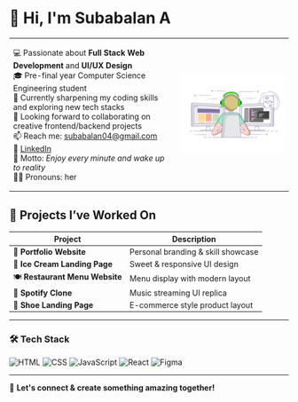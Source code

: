 

# 👋 Hi, I'm Subabalan A

<table>
  <tr>
    <td width="60%" valign="top">

💻 Passionate about **Full Stack Web Development** and **UI/UX Design**  
🎓 Pre-final year Computer Science Engineering student  
🌱 Currently sharpening my coding skills and exploring new tech stacks  
🤝 Looking forward to collaborating on creative frontend/backend projects  
📫 Reach me: subabalan04@gmail.com  
🔗 [LinkedIn](https://www.linkedin.com/in/subabalan28/)  
🧠 Motto: *Enjoy every minute and wake up to reality*  
👩‍💻 Pronouns: her

</td>
    <td align="center" width="40%">
      <img src="git.gif" alt="Git Demo" width="300"/>
    </td>
  </tr>
</table>


## 🚀 Projects I’ve Worked On

| Project | Description |            
|--------|-------------|
| 🎨 **Portfolio Website** | Personal branding & skill showcase |  
| 🍨 **Ice Cream Landing Page** | Sweet & responsive UI design |
| 🍽️ **Restaurant Menu Website** | Menu display with modern layout |
| 🎵 **Spotify Clone** | Music streaming UI replica |
| 👟 **Shoe Landing Page** | E-commerce style product layout |






---

### 🛠️ Tech Stack
![HTML](https://img.shields.io/badge/-HTML5-E34F26?logo=html5&logoColor=white)
![CSS](https://img.shields.io/badge/-CSS3-1572B6?logo=css3)
![JavaScript](https://img.shields.io/badge/-JavaScript-F7DF1E?logo=javascript&logoColor=black)
![React](https://img.shields.io/badge/-React-61DAFB?logo=react)
![Figma](https://img.shields.io/badge/-Figma-F24E1E?logo=figma&logoColor=white)

---

📌 **Let's connect & create something amazing together!**
